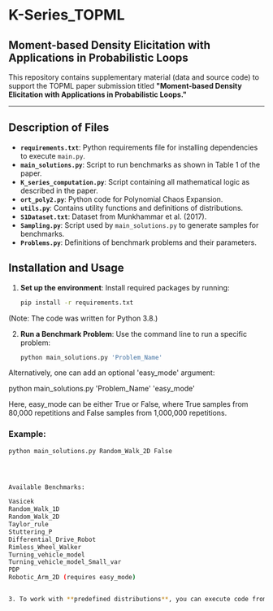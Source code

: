 # K-Series_TOPML
## Moment-based Density Elicitation with Applications in Probabilistic Loops

This repository contains supplementary material (data and source code) to support the TOPML paper submission titled **"Moment-based Density Elicitation with Applications in Probabilistic Loops."**

---

## Description of Files

- **`requirements.txt`**: Python requirements file for installing dependencies to execute `main.py`.
- **`main_solutions.py`**: Script to run benchmarks as shown in Table 1 of the paper.
- **`K_series_computation.py`**: Script containing all mathematical logic as described in the paper.
- **`ort_poly2.py`**: Python code for Polynomial Chaos Expansion.
- **`utils.py`**: Contains utility functions and definitions of distributions.
- **`S1Dataset.txt`**: Dataset from Munkhammar et al. (2017).
- **`Sampling.py`**: Script used by `main_solutions.py` to generate samples for benchmarks.
- **`Problems.py`**: Definitions of benchmark problems and their parameters.

## Installation and Usage

1. **Set up the environment**: Install required packages by running:
   ```bash
   pip install -r requirements.txt

(Note: The code was written for Python 3.8.)

2. **Run a Benchmark Problem**: Use the command line to run a specific problem:

   ```bash
   python main_solutions.py 'Problem_Name'

Alternatively, one can add an optional 'easy_mode' argument:

   python main_solutions.py 'Problem_Name' 'easy_mode'

Here, easy_mode can be either True or False, where True samples from 80,000 repetitions and False samples from 1,000,000 repetitions.

### Example:


   ```bash
   python main_solutions.py Random_Walk_2D False




Available Benchmarks:

Vasicek
Random_Walk_1D
Random_Walk_2D
Taylor_rule
Stuttering_P
Differential_Drive_Robot
Rimless_Wheel_Walker
Turning_vehicle_model
Turning_vehicle_model_Small_var
PDP
Robotic_Arm_2D (requires easy_mode)


3. To work with **predefined distributions**, you can execute code from the file Distributions.py.






